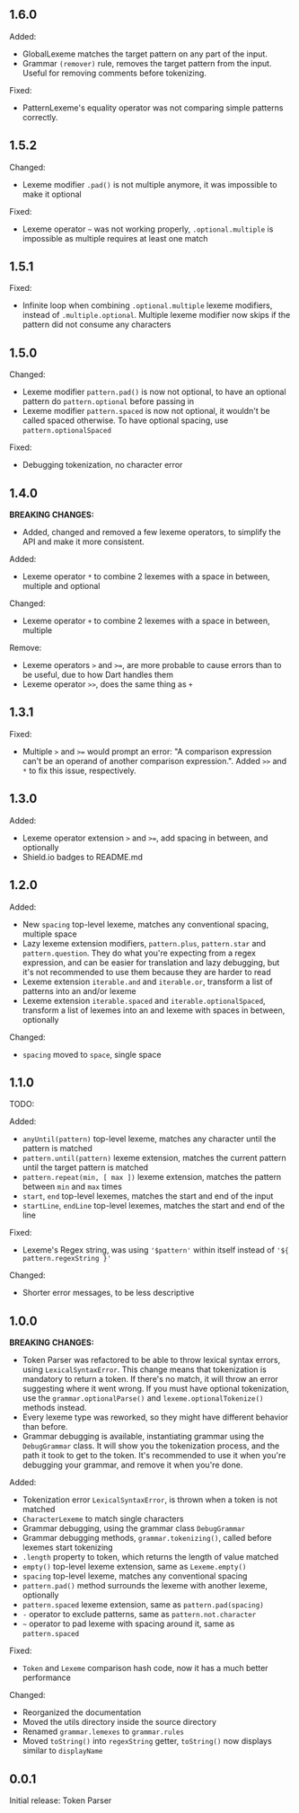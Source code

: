 ## 1.6.0

Added:
- GlobalLexeme matches the target pattern on any part of the input. 
- Grammar `(remover)` rule, removes the target pattern from the input. Useful for removing comments before tokenizing.

Fixed:
- PatternLexeme's equality operator was not comparing simple patterns correctly.

## 1.5.2

Changed:
- Lexeme modifier `.pad()` is not multiple anymore, it was impossible to make it optional

Fixed:
- Lexeme operator `~` was not working properly, `.optional.multiple` is impossible as multiple requires at least one match

## 1.5.1

Fixed:
- Infinite loop when combining `.optional.multiple` lexeme modifiers, instead of `.multiple.optional`. Multiple lexeme modifier now skips if the pattern did not consume any characters

## 1.5.0

Changed:
- Lexeme modifier `pattern.pad()` is now not optional, to have an optional pattern do `pattern.optional` before passing in
- Lexeme modifier `pattern.spaced` is now not optional, it wouldn't be called spaced otherwise. To have optional spacing, use `pattern.optionalSpaced`

Fixed:
- Debugging tokenization, no character error

## 1.4.0

**BREAKING CHANGES:**
- Added, changed and removed a few lexeme operators, to simplify the API and make it more consistent.

Added:
- Lexeme operator `*` to combine 2 lexemes with a space in between, multiple and optional

Changed:
- Lexeme operator `+` to combine 2 lexemes with a space in between, multiple 

Remove:
- Lexeme operators `>` and `>=`, are more probable to cause errors than to be useful, due to how Dart handles them
- Lexeme operator `>>`, does the same thing as `+`

## 1.3.1

Fixed:
- Multiple `>` and `>=` would prompt an error: "A comparison expression can't be an operand of another comparison expression.". Added `>>` and `*` to fix this issue, respectively.

## 1.3.0

Added:
- Lexeme operator extension `>` and `>=`, add spacing in between, and optionally
- Shield.io badges to README.md

## 1.2.0

Added:
- New `spacing` top-level lexeme, matches any conventional spacing, multiple space
- Lazy lexeme extension modifiers, `pattern.plus`, `pattern.star` and `pattern.question`. They do what you're expecting from a regex expression, and can be easier for translation and lazy debugging, but it's not 
recommended to use them because they are harder to read
- Lexeme extension `iterable.and` and `iterable.or`, transform a list of patterns into an and/or lexeme
- Lexeme extension `iterable.spaced` and `iterable.optionalSpaced`, transform a list of lexemes into an and lexeme with spaces in between, optionally

Changed:
- `spacing` moved to `space`, single space

## 1.1.0

TODO:

Added:
- `anyUntil(pattern)` top-level lexeme, matches any character until the pattern is matched
- `pattern.until(pattern)` lexeme extension, matches the current pattern until the target pattern is matched
- `pattern.repeat(min, [ max ])` lexeme extension, matches the pattern between `min` and `max` times
- `start`, `end` top-level lexemes, matches the start and end of the input
- `startLine`, `endLine` top-level lexemes, matches the start and end of the line

Fixed:
- Lexeme's Regex string, was using `'$pattern'` within itself instead of `'${ pattern.regexString }'`

Changed:
- Shorter error messages, to be less descriptive

## 1.0.0

**BREAKING CHANGES:**
- Token Parser was refactored to be able to throw lexical syntax errors, using `LexicalSyntaxError`. This change means that tokenization is mandatory to return a token. If there's no match, it will throw an error suggesting where it went wrong. If you must have optional tokenization, use the `grammar.optionalParse()` and `lexeme.optionalTokenize()` methods instead.
- Every lexeme type was reworked, so they might have different behavior than before.
- Grammar debugging is available, instantiating grammar using the `DebugGrammar` class. It will show you the tokenization process, and the path it took to get to the token. It's recommended to use it when you're debugging your grammar, and remove it when you're done.

Added:
- Tokenization error `LexicalSyntaxError`, is thrown when a token is not matched
- `CharacterLexeme` to match single characters
- Grammar debugging, using the grammar class `DebugGrammar`
- Grammar debugging methods, `grammar.tokenizing()`, called before lexemes start tokenizing
- `.length` property to token, which returns the length of value matched
- `empty()` top-level lexeme extension, same as `Lexeme.empty()`
- `spacing` top-level lexeme, matches any conventional spacing
- `pattern.pad()` method surrounds the lexeme with another lexeme, optionally
- `pattern.spaced` lexeme extension, same as `pattern.pad(spacing)`
- `-` operator to exclude patterns, same as `pattern.not.character`
- `~` operator to pad lexeme with spacing around it, same as `pattern.spaced`

Fixed:
- `Token` and `Lexeme` comparison hash code, now it has a much better performance

Changed:
- Reorganized the documentation
- Moved the utils directory inside the source directory
- Renamed `grammar.lemexes` to `grammar.rules`
- Moved `toString()` into `regexString` getter, `toString()` now displays similar to `displayName`

## 0.0.1

Initial release: Token Parser
